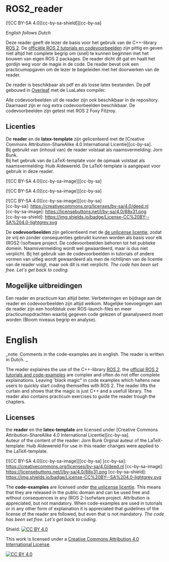# ROS2_reader
[![CC BY-SA 4.0][cc-by-sa-shield]][cc-by-sa]

*English follows Dutch* 

Deze reader geeft de lezer de basis voor het gebruik van de C++-library [ROS 2](https://www.ros.org/). De [officiële ROS 2 tutorials en codevoorbeelden](https://docs.ros.org/en/foxy/) zijn pittig en geven niet altijd het complete begrip om (snel) te kunnen beginnen met het bouwen van eigen ROS 2 packages. De reader dicht dit gat en haalt het gordijn weg voor de magie in de code. De reader bevat ook een practicumopgaven om de lezer te begeleiden met het doorwerken van de reader.

De reader is beschikbaar als pdf en als losse latex bestanden. De pdf gebouwd in [Overleaf](https://www.overleaf.com) met de LuaLatex compiler. 

Alle codevoorbeelden uit de reader zijn ook beschikbaar in de repository. Daarnaast zijn er nog extra codevoorbeelden beschikbaar. De codevoorbeelden zijn getest met ROS 2 Foxy Fitzroy.

## Licenties
De **reader** en de **latex-template** zijn gelicenteerd met de
[Creative Commons Attribution-ShareAlike 4.0 International Licentie][cc-by-sa].  
Bij gebruikt van (inhoud van) de reader volstaat als naamsvermelding: Jorn Bunk.  
Bij het gebruik van de LaTeX-template voor de opmaak volstaat als naamsvermelding: Huib Aldewereld.
De LaTeX-template is aangepast voor gebruik in deze reader.

[![CC BY-SA 4.0][cc-by-sa-image]][cc-by-sa]

[![CC BY-SA 4.0][cc-by-sa-image]][cc-by-sa]

[![CC BY-SA 4.0][cc-by-sa-image]][cc-by-sa]  
[cc-by-sa]: https://creativecommons.org/licenses/by-sa/4.0/deed.nl  
[cc-by-sa-image]: https://licensebuttons.net/l/by-sa/4.0/88x31.png  
[cc-by-sa-shield]: https://img.shields.io/badge/License-CC%20BY--SA%204.0-lightgrey.svg  

De **codevoorbeelden** zijn gelicentieerd met de [de unlicense licentie](https://unlicense.org/), zodat ze vrij en zonder consequenties gebruikt kunnen worden als basis voor elk (ROS2-)software project. De codevoorbeelden behoren tot het publieke domein. Naamsvermelding wordt wel gewaardeerd, maar is dus niet verplicht. Bij het gebruik van de codevoorbeelden in tutorials of andere vormen van uitleg wordt gewaardeerd als men de richtlijnen van de licentie van de reader volgt, maar ook dit is niet verplicht.  _The code has been set free. Let's get back to coding._

## Mogelijke uitbreidingen
Een reader en practicum kan altijd beter. Verbeteringen en bijdrage aan de reader en codevoorbeelden zijn altijd welkom. Mogelijke toevoegingen aan de reader zijn een hoofdstuk over ROS-launch-files en meer practicumopdrachten waarbij gegeven code gelezen of geanalyseerd moet worden (Bloom niveaus begrip en analyse).

# English

_note: Comments in the code-examples are in english. The reader is written in Dutch. _

The reader explaines the use of the C++-library [ROS 2](https://www.ros.org/). the [official ROS 2 tutorials and code-examples](https://docs.ros.org/en/foxy/) are complex and often do not offer complete explainations. Leaving 'black magic" in code examples which haltens new users to quickly start coding themselfes with ROS 2. The reader lifts the curtain and shows that the magic is just C++ and a usefull library. The reader also contains practicum exercises to guide the reader trough the chapters.

## Licenses
the **reader** en the **latex-template** are licensed under
[Creative Commons Attribution-ShareAlike 4.0 International Licentie][cc-by-sa].  
Auteur of the content of the reader: Jorn Bunk
Orginal auteur of the LaTeX-template: Huib Aldewereld
For use in this reader changes were applied to the LaTeX-template.

[![CC BY-SA 4.0][cc-by-sa-image]][cc-by-sa] 
[cc-by-sa]: https://creativecommons.org/licenses/by-sa/4.0/deed.nl
[cc-by-sa-image]: https://licensebuttons.net/l/by-sa/4.0/88x31.png
[cc-by-sa-shield]: https://img.shields.io/badge/License-CC%20BY--SA%204.0-lightgrey.svg

The **code-examples** are licensed under [the unlicense licentie](https://unlicense.org/). This means that they are released in the public domain and can be used free and without consequences in any (ROS 2-)sofwtare project. Attribution is appreciated, but not mandatory. When code-examples are used in tutorials or in any other form of explaination it is appreciated that guidelines of the license of the reader are followed, but even that is not mandatory. _The code has been set free. Let's get back to coding._



Shield: [![CC BY 4.0][cc-by-shield]][cc-by]

This work is licensed under a
[Creative Commons Attribution 4.0 International License][cc-by].

[![CC BY 4.0][cc-by-image]][cc-by]

[cc-by]: http://creativecommons.org/licenses/by/4.0/
[cc-by-image]: https://i.creativecommons.org/l/by/4.0/88x31.png
[cc-by-shield]: https://img.shields.io/badge/License-CC%20BY%204.0-lightgrey.svg

